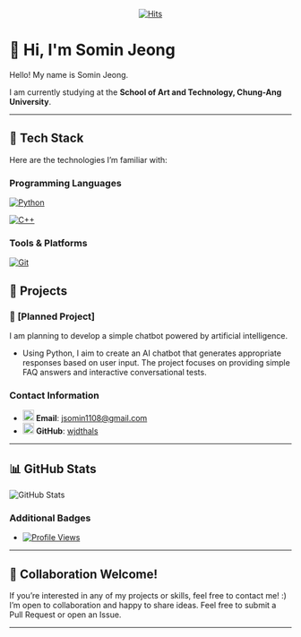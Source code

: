 <div align="center">
  
[![Hits](https://hits.seeyoufarm.com/api/count/incr/badge.svg?url=https%3A%2F%2Fgithub.com%2Fwjdthals&count_bg=%2379C83D&title_bg=%23858585&icon=&icon_color=%23E7E7E7&title=hits&edge_flat=false)](https://github.com/wjdthals)

</div>

# 👋 Hi, I'm Somin Jeong 

Hello! My name is Somin Jeong.

I am currently studying at the **School of Art and Technology, Chung-Ang University**.

---

## 🌟 **Tech Stack**  
Here are the technologies I’m familiar with:  

### **Programming Languages**  
[![Python](https://img.shields.io/badge/Python-3776AB?style=flat&logo=python&logoColor=white)](https://www.python.org/)

 
[![C++](https://img.shields.io/badge/C++-00599C?style=flat&logo=c%2B%2B&logoColor=white)](https://en.cppreference.com/)


### **Tools & Platforms**  
[![Git](https://img.shields.io/badge/Git-F05032?style=flat&logo=git&logoColor=white)](https://git-scm.com/)


## 🚀 **Projects**  
### 📌 **[Planned Project]**  
I am planning to develop a simple chatbot powered by artificial intelligence.

- Using Python, I aim to create an AI chatbot that generates appropriate responses based on user input. The project focuses on providing simple FAQ answers and interactive conversational tests.

### **Contact Information**  
- <a href="mailto:jsomin1108@gmail.com"><img src="https://img.icons8.com/color/48/000000/gmail-new.png" alt="Email" width="20"/></a> **Email**: [jsomin1108@gmail.com](mailto:jsomin1108@gmail.com)  
- <a href="https://github.com/wjdthals"><img src="https://img.icons8.com/material-outlined/48/000000/github.png" alt="GitHub" width="20"/></a> **GitHub**: [wjdthals](https://github.com/wjdthals) 

---

## 📊 **GitHub Stats**  
![GitHub Stats](https://github-readme-stats.vercel.app/api?username=wjdthals&show_icons=true&theme=radical)  


### **Additional Badges**
- [![Profile Views](https://komarev.com/ghpvc/?username=wjdthals&style=flat-square&color=blue)](https://github.com/wjdthals)

---

## 🤝 **Collaboration Welcome!**  
If you’re interested in any of my projects or skills, feel free to contact me! :)  
I’m open to collaboration and happy to share ideas. Feel free to submit a Pull Request or open an Issue.  

---
